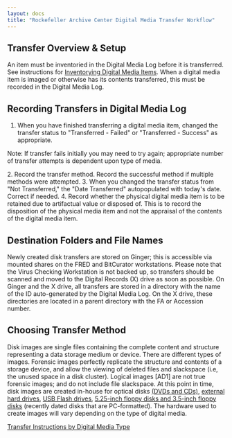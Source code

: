 ```yaml
---
layout: docs
title: "Rockefeller Archive Center Digital Media Transfer Workflow"
---
```


## Transfer Overview & Setup

An item must be inventoried in the Digital Media Log before it is transferred. See instructions for [Inventorying Digital Media Items](inventory). When a digital media item is imaged or otherwise has its contents transferred, this must be recorded in the Digital Media Log.

## Recording Transfers in Digital Media Log

1. When you have finished transferring a digital media item, changed the transfer status to "Transferred - Failed" or "Transferred - Success" as appropriate.
  <div class="docs-example">
    <p>Note: If transfer fails initially you may need to try again; appropriate number of transfer attempts is dependent upon type of media.</p>
  </div>
2. Record the transfer method. Record the successful method if multiple methods were attempted.
3.  When you changed the transfer status from "Not Transferred," the "Date Transferred" autopopulated with today's date. Correct if needed.
4.  Record whether the physical digital media item is to be retained due to artifactual value or disposed of. This is to record the disposition of the physical media item and not the appraisal of the contents of the digital media item.

## Destination Folders and File Names

Newly created disk transfers are stored on Ginger; this is accessible via mounted shares on the FRED and BitCurator workstations. Please note that the Virus Checking Workstation is not backed up, so transfers should be scanned and moved to the Digital Records (X) drive as soon as possible. On Ginger and the X drive, all transfers are stored in a directory with the name of the ID auto-generated by the Digital Media Log. On the X drive, these directories are located in a parent directory with the FA or Accession number.

## Choosing Transfer Method

Disk images are single files containing the complete content and structure representing a data storage medium or device. There are different types of images. Forensic images perfectly replicate the structure and contents of a storage device, and allow the viewing of deleted files and slackspace (i.e, the unused space in a disk cluster). Logical images \[AD1\] are not true forensic images; and do not include file slackspace. At this point in time, disk images are created in-house for optical disks [(DVDs and CDs)](transfer-instructions#cds-&-dvds), [external hard drives](transfer-instructions#hard-drives-&-usb-flash-drives), [USB Flash drives](transfer-instructions#hard-drives-&-usb-flash-drives), [5.25-inch floppy disks and 3.5-inch floppy disks](transfer-instructions#3-1/2-inch-and-5-1/4-inch-floppy-disks) (recently dated disks that are PC-formatted). The hardware used to create images will vary depending on the type of digital media.

[Transfer Instructions by Digital Media Type](transfer-instructions)
